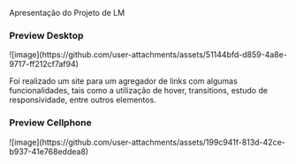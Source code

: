Apresentação do Projeto de LM

<h3>Preview Desktop</h3>
![image](https://github.com/user-attachments/assets/51144bfd-d859-4a8e-9717-ff212cf7af94)

Foi realizado um site para um agregador de links com algumas funcionalidades, tais como a utilização de hover, transitions, estudo de responsividade, entre outros elementos.

<h3>Preview Cellphone</h3>
![image](https://github.com/user-attachments/assets/199c941f-813d-42ce-b937-41e768eddea8)
